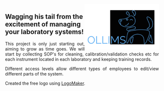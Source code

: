 
<img align="right" src = "Icon.png" alt = "Icon" height="150">
<h2>Wagging his tail from the excitement of managing your laboratory systems! </h2>
<div style="text-align: justify">
<p>This project is only just starting out, aiming to grow as time goes. We will start by collecting SOP's for cleaning, calibration/validation checks etc for each instrument located in each laboratory and keeping training records. </p>
<p>Different access levels allow different types of employees to edit/view different parts of the system.</p>
</div>
<p>Created the free logo using <a href = https://logomakr.com >LogoMaker</a>.</p>

